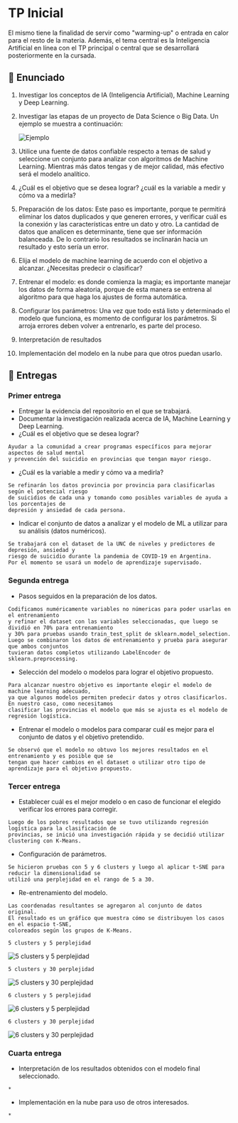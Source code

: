# TP Inicial
El mismo tiene la finalidad de servir como "warming-up" o entrada en calor para el resto de la materia. Además, el tema central es la Inteligencia Artificial en línea con el TP principal o central que se desarrollará posteriormente en la cursada.

## 📓 Enunciado
1. Investigar los conceptos de IA (Inteligencia Artificial), Machine Learning y Deep Learning.
2. Investigar las etapas de un proyecto de Data Science o Big Data. Un ejemplo se muestra a continuación:
   
   ![Ejemplo](imagenes/pasos.jpeg)
   
3. Utilice una fuente de datos confiable respecto a temas de salud y seleccione un conjunto para analizar con algoritmos de Machine Learning. Mientras más datos tengas y de mejor calidad, más efectivo será el modelo analítico.
4. ¿Cuál es el objetivo que se desea lograr? ¿cuál es la variable a medir y cómo va a medirla?
5. Preparación de los datos: Este paso es importante, porque te permitirá eliminar los datos duplicados y que generen errores, y verificar cuál es la conexión y las características entre un dato y otro. La cantidad de datos que analicen es determinante, tiene que ser información balanceada. De lo contrario los resultados se inclinarán hacia un resultado y esto sería un error.
6. Elija el modelo de machine learning de acuerdo con el objetivo a alcanzar. ¿Necesitas predecir o clasificar? 
7. Entrenar el modelo: es donde comienza la magia; es importante manejar los datos de forma aleatoria, porque de esta manera se entrena al algoritmo para que haga los ajustes de forma automática.
8. Configurar los parámetros: Una vez que todo está listo y determinado el modelo que funciona, es momento de configurar los parámetros. Si arroja errores deben volver a entrenarlo, es parte del proceso.
9. Interpretación de resultados
10. Implementación del modelo en la nube para que otros puedan usarlo.



## 📆 Entregas

### Primer entrega
* Entregar la evidencia del repositorio en el que se trabajará.
* Documentar la investigación realizada acerca de IA, Machine Learning y Deep Learning.
* ¿Cuál es el objetivo que se desea lograr?
```
Ayudar a la comunidad a crear programas específicos para mejorar aspectos de salud mental
y prevención del suicidio en provincias que tengan mayor riesgo.
```
* ¿Cuál es la variable a medir y cómo va a medirla?
```
Se refinarán los datos provincia por provincia para clasificarlas según el potencial riesgo
de suicidios de cada una y tomando como posibles variables de ayuda a los porcentajes de
depresión y ansiedad de cada persona.
```
* Indicar el conjunto de datos a analizar y el modelo de ML a utilizar para su análisis (datos numéricos).
```
Se trabajará con el dataset de la UNC de niveles y predictores de depresión, ansiedad y
riesgo de suicidio durante la pandemia de COVID-19 en Argentina.
Por el momento se usará un modelo de aprendizaje supervisado.
```

### Segunda entrega
* Pasos seguidos en la preparación de los datos.
```
Codificamos numéricamente variables no númericas para poder usarlas en el entrenamiento
y refinar el dataset con las variables seleccionadas, que luego se dividió en 70% para entrenamiento
y 30% para pruebas usando train_test_split de sklearn.model_selection.
Luego se combinaron los datos de entrenamiento y prueba para asegurar que ambos conjuntos
tuvieran datos completos utilizando LabelEncoder de sklearn.preprocessing.
```
* Selección del modelo o modelos para lograr el objetivo propuesto.
```
Para alcanzar nuestro objetivo es importante elegir el modelo de machine learning adecuado,
ya que algunos modelos permiten predecir datos y otros clasificarlos. En nuestro caso, como necesitamos
clasificar las provincias el modelo que más se ajusta es el modelo de regresión logística.

```
* Entrenar el modelo o modelos para comparar cuál es mejor para el conjunto de datos y el objetivo pretendido.
```
Se observó que el modelo no obtuvo los mejores resultados en el entrenamiento y es posible que se
tengan que hacer cambios en el dataset o utilizar otro tipo de aprendizaje para el objetivo propuesto.
```

### Tercer entrega
* Establecer cuál es el mejor modelo o en caso de funcionar el elegido verificar los errores para corregir.
```
Luego de los pobres resultados que se tuvo utilizando regresión logística para la clasificación de
provincias, se inició una investigación rápida y se decidió utilizar clustering con K-Means.
```
* Configuración de parámetros.
```
Se hicieron pruebas con 5 y 6 clusters y luego al aplicar t-SNE para reducir la dimensionalidad se
utilizó una perplejidad en el rango de 5 a 30.
```
* Re-entrenamiento del modelo.
```
Las coordenadas resultantes se agregaron al conjunto de datos original.
El resultado es un gráfico que muestra cómo se distribuyen los casos en el espacio t-SNE,
coloreados según los grupos de K-Means.
```
```
5 clusters y 5 perplejidad
```
![5 clusters y 5 perplejidad](imagenes/5%20clusters%205%20per.png)
```
5 clusters y 30 perplejidad
```
![5 clusters y 30 perplejidad](imagenes/5%20clusters%2030%20per.png)
```
6 clusters y 5 perplejidad
```
![6 clusters y 5 perplejidad](imagenes/6%20clusters%205%20per.png)
```
6 clusters y 30 perplejidad
```
![6 clusters y 30 perplejidad](imagenes/6%20clusters%2030%20per.png)


### Cuarta entrega
* Interpretación de los resultados obtenidos con el modelo final seleccionado.
```
*
```
* Implementación en la nube para uso de otros interesados.
```
*
```
